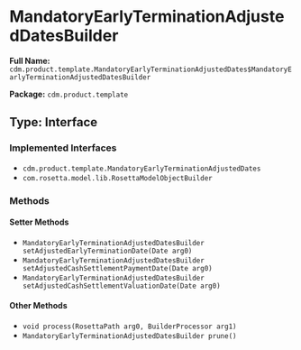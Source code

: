 # MandatoryEarlyTerminationAdjustedDatesBuilder

**Full Name:** `cdm.product.template.MandatoryEarlyTerminationAdjustedDates$MandatoryEarlyTerminationAdjustedDatesBuilder`

**Package:** `cdm.product.template`

## Type: Interface

### Implemented Interfaces

- `cdm.product.template.MandatoryEarlyTerminationAdjustedDates`
- `com.rosetta.model.lib.RosettaModelObjectBuilder`

### Methods

#### Setter Methods

- `MandatoryEarlyTerminationAdjustedDatesBuilder setAdjustedEarlyTerminationDate(Date arg0)`
- `MandatoryEarlyTerminationAdjustedDatesBuilder setAdjustedCashSettlementPaymentDate(Date arg0)`
- `MandatoryEarlyTerminationAdjustedDatesBuilder setAdjustedCashSettlementValuationDate(Date arg0)`

#### Other Methods

- `void process(RosettaPath arg0, BuilderProcessor arg1)`
- `MandatoryEarlyTerminationAdjustedDatesBuilder prune()`

